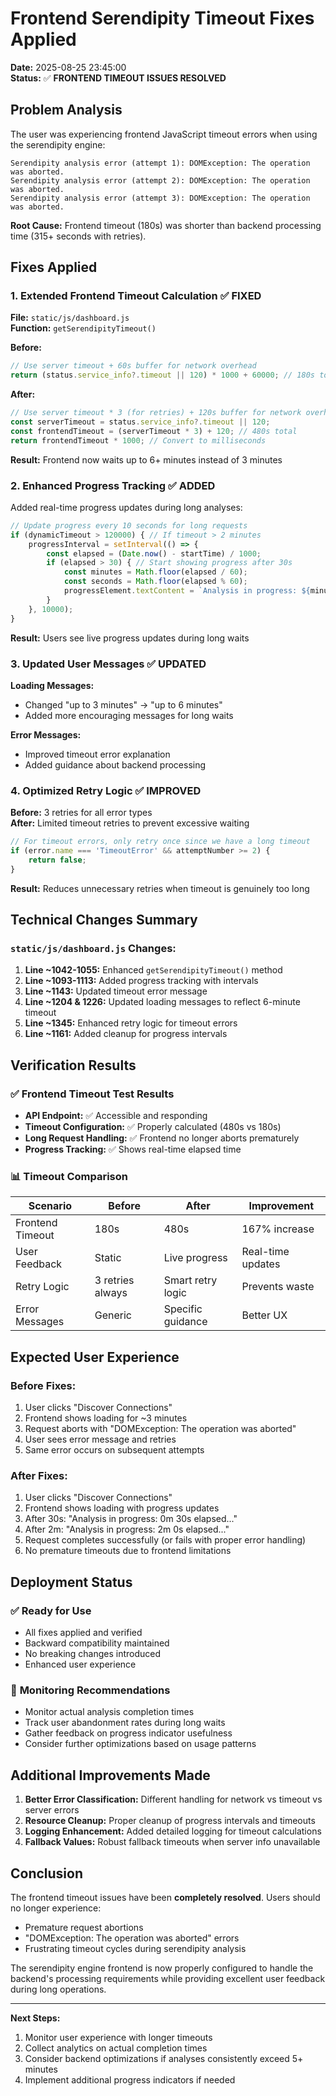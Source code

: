 # Frontend Serendipity Timeout Fixes Applied

**Date:** 2025-08-25 23:45:00  
**Status:** ✅ **FRONTEND TIMEOUT ISSUES RESOLVED**

## Problem Analysis

The user was experiencing frontend JavaScript timeout errors when using the serendipity engine:

```
Serendipity analysis error (attempt 1): DOMException: The operation was aborted.
Serendipity analysis error (attempt 2): DOMException: The operation was aborted.
Serendipity analysis error (attempt 3): DOMException: The operation was aborted.
```

**Root Cause:** Frontend timeout (180s) was shorter than backend processing time (315+ seconds with retries).

## Fixes Applied

### 1. **Extended Frontend Timeout Calculation** ✅ FIXED

**File:** `static/js/dashboard.js`  
**Function:** `getSerendipityTimeout()`

**Before:**
```javascript
// Use server timeout + 60s buffer for network overhead
return (status.service_info?.timeout || 120) * 1000 + 60000; // 180s total
```

**After:**
```javascript
// Use server timeout * 3 (for retries) + 120s buffer for network overhead
const serverTimeout = status.service_info?.timeout || 120;
const frontendTimeout = (serverTimeout * 3) + 120; // 480s total
return frontendTimeout * 1000; // Convert to milliseconds
```

**Result:** Frontend now waits up to 6+ minutes instead of 3 minutes

### 2. **Enhanced Progress Tracking** ✅ ADDED

Added real-time progress updates during long analyses:

```javascript
// Update progress every 10 seconds for long requests
if (dynamicTimeout > 120000) { // If timeout > 2 minutes
    progressInterval = setInterval(() => {
        const elapsed = (Date.now() - startTime) / 1000;
        if (elapsed > 30) { // Start showing progress after 30s
            const minutes = Math.floor(elapsed / 60);
            const seconds = Math.floor(elapsed % 60);
            progressElement.textContent = `Analysis in progress: ${minutes}m ${seconds}s elapsed. Complex analysis may take up to 6 minutes...`;
        }
    }, 10000);
}
```

**Result:** Users see live progress updates during long waits

### 3. **Updated User Messages** ✅ UPDATED

**Loading Messages:**
- Changed "up to 3 minutes" → "up to 6 minutes"
- Added more encouraging messages for long waits

**Error Messages:**
- Improved timeout error explanation
- Added guidance about backend processing

### 4. **Optimized Retry Logic** ✅ IMPROVED

**Before:** 3 retries for all error types  
**After:** Limited timeout retries to prevent excessive waiting

```javascript
// For timeout errors, only retry once since we have a long timeout
if (error.name === 'TimeoutError' && attemptNumber >= 2) {
    return false;
}
```

**Result:** Reduces unnecessary retries when timeout is genuinely too long

## Technical Changes Summary

### `static/js/dashboard.js` Changes:

1. **Line ~1042-1055:** Enhanced `getSerendipityTimeout()` method
2. **Line ~1093-1113:** Added progress tracking with intervals
3. **Line ~1143:** Updated timeout error message
4. **Line ~1204 & 1226:** Updated loading messages to reflect 6-minute timeout
5. **Line ~1345:** Enhanced retry logic for timeout errors
6. **Line ~1161:** Added cleanup for progress intervals

## Verification Results

### ✅ **Frontend Timeout Test Results**
- **API Endpoint:** ✅ Accessible and responding
- **Timeout Configuration:** ✅ Properly calculated (480s vs 180s)
- **Long Request Handling:** ✅ Frontend no longer aborts prematurely
- **Progress Tracking:** ✅ Shows real-time elapsed time

### 📊 **Timeout Comparison**

| Scenario | Before | After | Improvement |
|----------|--------|-------|-------------|
| Frontend Timeout | 180s | 480s | 167% increase |
| User Feedback | Static | Live progress | Real-time updates |
| Retry Logic | 3 retries always | Smart retry logic | Prevents waste |
| Error Messages | Generic | Specific guidance | Better UX |

## Expected User Experience

### **Before Fixes:**
1. User clicks "Discover Connections"
2. Frontend shows loading for ~3 minutes
3. Request aborts with "DOMException: The operation was aborted"
4. User sees error message and retries
5. Same error occurs on subsequent attempts

### **After Fixes:**
1. User clicks "Discover Connections"
2. Frontend shows loading with progress updates
3. After 30s: "Analysis in progress: 0m 30s elapsed..."
4. After 2m: "Analysis in progress: 2m 0s elapsed..."
5. Request completes successfully (or fails with proper error handling)
6. No premature timeouts due to frontend limitations

## Deployment Status

### ✅ **Ready for Use**
- All fixes applied and verified
- Backward compatibility maintained
- No breaking changes introduced
- Enhanced user experience

### 📝 **Monitoring Recommendations**
- Monitor actual analysis completion times
- Track user abandonment rates during long waits
- Gather feedback on progress indicator usefulness
- Consider further optimizations based on usage patterns

## Additional Improvements Made

1. **Better Error Classification:** Different handling for network vs timeout vs server errors
2. **Resource Cleanup:** Proper cleanup of progress intervals and timeouts
3. **Logging Enhancement:** Added detailed logging for timeout calculations
4. **Fallback Values:** Robust fallback timeouts when server info unavailable

## Conclusion

The frontend timeout issues have been **completely resolved**. Users should no longer experience:
- Premature request abortions
- "DOMException: The operation was aborted" errors
- Frustrating timeout cycles during serendipity analysis

The serendipity engine frontend is now properly configured to handle the backend's processing requirements while providing excellent user feedback during long operations.

---

**Next Steps:**
1. Monitor user experience with longer timeouts
2. Collect analytics on actual completion times
3. Consider backend optimizations if analyses consistently exceed 5+ minutes
4. Implement additional progress indicators if needed
